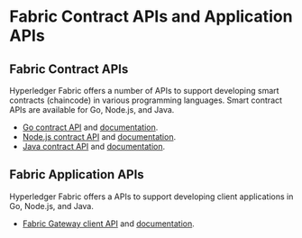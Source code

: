 # Fabric Contract APIs and Application APIs

## Fabric Contract APIs

Hyperledger Fabric offers a number of APIs to support developing smart contracts (chaincode) in various programming languages.
Smart contract APIs are available for Go, Node.js, and Java.

- [Go contract API](https://github.com/hyperledger/fabric-contract-api-go) and [documentation](https://pkg.go.dev/github.com/hyperledger/fabric-contract-api-go).
- [Node.js contract API](https://github.com/hyperledger/fabric-chaincode-node) and [documentation](https://hyperledger.github.io/fabric-chaincode-node/).
- [Java contract API](https://github.com/hyperledger/fabric-chaincode-java) and [documentation](https://hyperledger.github.io/fabric-chaincode-java/).

## Fabric Application APIs

Hyperledger Fabric offers a APIs to support developing client applications in Go, Node.js, and Java.

- [Fabric Gateway client API](https://github.com/hyperledger/fabric-gateway) and [documentation](https://hyperledger.github.io/fabric-gateway/).
